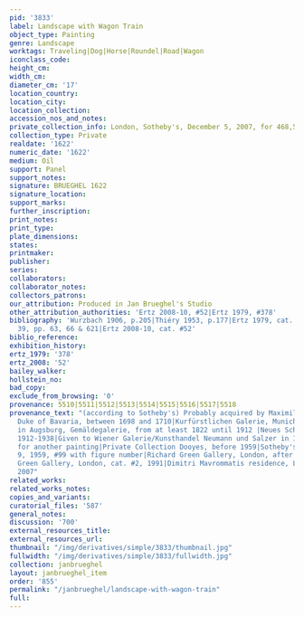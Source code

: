 ```yaml
---
pid: '3833'
label: Landscape with Wagon Train
object_type: Painting
genre: Landscape
worktags: Traveling|Dog|Horse|Roundel|Road|Wagon
iconclass_code:
height_cm:
width_cm:
diameter_cm: '17'
location_country:
location_city:
location_collection:
accession_nos_and_notes:
private_collection_info: London, Sotheby's, December 5, 2007, for 468,500 pounds
collection_type: Private
realdate: '1622'
numeric_date: '1622'
medium: Oil
support: Panel
support_notes:
signature: BRUEGHEL 1622
signature_location:
support_marks:
further_inscription:
print_notes:
print_type:
plate_dimensions:
states:
printmaker:
publisher:
series:
collaborators:
collaborator_notes:
collectors_patrons:
our_attribution: Produced in Jan Brueghel's Studio
other_attribution_authorities: 'Ertz 2008-10, #52|Ertz 1979, #378'
bibliography: 'Wurzbach 1906, p.205|Thiéry 1953, p.177|Ertz 1979, cat. #378, fig.
  39, pp. 63, 66 & 621|Ertz 2008-10, cat. #52'
biblio_reference:
exhibition_history:
ertz_1979: '378'
ertz_2008: '52'
bailey_walker:
hollstein_no:
bad_copy:
exclude_from_browsing: '0'
provenance: 5510|5511|5512|5513|5514|5515|5516|5517|5518
provenance_text: "(according to Sotheby's) Probably acquired by Maximilian I Emmanuel,
  Duke of Bavaria, between 1698 and 1710|Kurfürstlichen Galerie, Munich, inv. #5228|exhibited
  in Augsburg, Gemäldegalerie, from at least 1822 until 1912 |Neues Schloss, Schleißheim,
  1912-1938|Given to Wiener Galerie/Kunsthandel Neumann und Salzer in 1938 in exchange
  for another painting|Private Collection Dooyes, before 1959|Sotheby's, London, December
  9, 1959, #99 with figure number|Richard Green Gallery, London, after 1959|Richard
  Green Gallery, London, cat. #2, 1991|Dimitri Mavrommatis residence, London, before
  2007"
related_works:
related_works_notes:
copies_and_variants:
curatorial_files: '587'
general_notes:
discussion: '700'
external_resources_title:
external_resources_url:
thumbnail: "/img/derivatives/simple/3833/thumbnail.jpg"
fullwidth: "/img/derivatives/simple/3833/fullwidth.jpg"
collection: janbrueghel
layout: janbrueghel_item
order: '855'
permalink: "/janbrueghel/landscape-with-wagon-train"
full:
---
```

